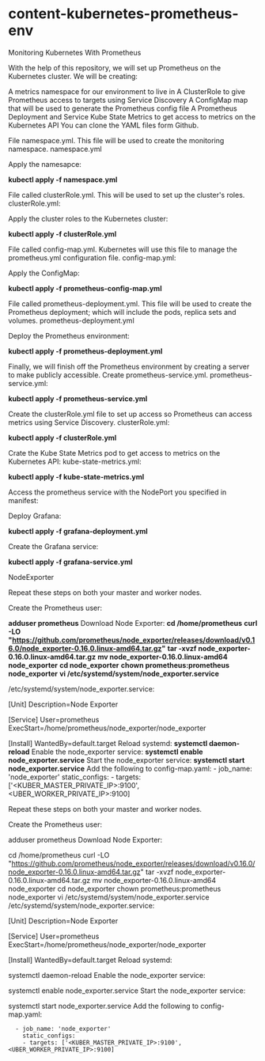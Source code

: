 # content-kubernetes-prometheus-env
Monitoring Kubernetes With Prometheus

With the help of this repository, we will set up Prometheus on the Kubernetes cluster. We will be creating:

A metrics namespace for our environment to live in
A ClusterRole to give Prometheus access to targets using Service Discovery
A ConfigMap map that will be used to generate the Prometheus config file
A Prometheus Deployment and Service
Kube State Metrics to get access to metrics on the Kubernetes API
You can clone the YAML files form Github.

File namespace.yml. This file will be used to create the monitoring namespace.
namespace.yml

Apply the namesapce:

__kubectl apply -f namespace.yml__
 
File called clusterRole.yml. This will be used to set up the cluster's roles.
clusterRole.yml:

Apply the cluster roles to the Kubernetes cluster:

__kubectl apply -f clusterRole.yml__

File called config-map.yml. Kubernetes will use this file to manage the prometheus.yml configuration file.
config-map.yml:

Apply the ConfigMap:

__kubectl apply -f prometheus-config-map.yml__

File called prometheus-deployment.yml. This file will be used to create the Prometheus deployment; which will include the pods, replica sets and volumes.
prometheus-deployment.yml

Deploy the Prometheus environment:

__kubectl apply -f prometheus-deployment.yml__

Finally, we will finish off the Prometheus environment by creating a server to make publicly accessible. Create prometheus-service.yml.
prometheus-service.yml:

__kubectl apply -f prometheus-service.yml__

Create the clusterRole.yml file to set up access so Prometheus can access metrics using Service Discovery.
clusterRole.yml:

__kubectl apply -f clusterRole.yml__

Crate the Kube State Metrics pod to get access to metrics on the Kubernetes API:
kube-state-metrics.yml:

__kubectl apply -f kube-state-metrics.yml__

Access the prometheus service with the  NodePort you specified in manifest: 

Deploy Grafana:

__kubectl apply -f grafana-deployment.yml__

Create the Grafana service:

__kubectl apply -f grafana-service.yml__


NodeExporter

Repeat these steps on both your master and worker nodes.

Create the Prometheus user:

__adduser prometheus__
Download Node Exporter:
__cd /home/prometheus__
__curl -LO "https://github.com/prometheus/node_exporter/releases/download/v0.16.0/node_exporter-0.16.0.linux-amd64.tar.gz"__
__tar -xvzf node_exporter-0.16.0.linux-amd64.tar.gz__
__mv node_exporter-0.16.0.linux-amd64 node_exporter__
__cd node_exporter__
__chown prometheus:prometheus node_exporter__
__vi /etc/systemd/system/node_exporter.service__

/etc/systemd/system/node_exporter.service:

[Unit]
Description=Node Exporter

[Service]
User=prometheus
ExecStart=/home/prometheus/node_exporter/node_exporter

[Install]
WantedBy=default.target
Reload systemd:
__systemctl daemon-reload__
Enable the node_exporter service:
__systemctl enable node_exporter.service__
Start the node_exporter service:
__systemctl start node_exporter.service__
Add the following to config-map.yaml:
      - job_name: 'node_exporter'
        static_configs:
        - targets: ['<KUBER_MASTER_PRIVATE_IP>:9100', <UBER_WORKER_PRIVATE_IP>:9100]


Repeat these steps on both your master and worker nodes.

Create the Prometheus user:

adduser prometheus
Download Node Exporter:

cd /home/prometheus
curl -LO "https://github.com/prometheus/node_exporter/releases/download/v0.16.0/node_exporter-0.16.0.linux-amd64.tar.gz"
tar -xvzf node_exporter-0.16.0.linux-amd64.tar.gz
mv node_exporter-0.16.0.linux-amd64 node_exporter
cd node_exporter
chown prometheus:prometheus node_exporter
vi /etc/systemd/system/node_exporter.service
/etc/systemd/system/node_exporter.service:

[Unit]
Description=Node Exporter

[Service]
User=prometheus
ExecStart=/home/prometheus/node_exporter/node_exporter

[Install]
WantedBy=default.target
Reload systemd:

systemctl daemon-reload
Enable the node_exporter service:

systemctl enable node_exporter.service
Start the node_exporter service:

systemctl start node_exporter.service
Add the following to config-map.yaml:

      - job_name: 'node_exporter'
        static_configs:
        - targets: ['<KUBER_MASTER_PRIVATE_IP>:9100', <UBER_WORKER_PRIVATE_IP>:9100]



